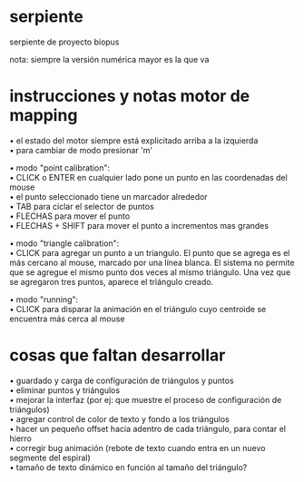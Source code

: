 # serpiente
serpiente de proyecto biopus

nota: siempre la versión numérica mayor es la que va

# instrucciones y notas motor de mapping
• el estado del motor siempre está explicitado arriba a la izquierda  
• para cambiar de modo presionar 'm'  

• modo "point calibration":  
     • CLICK o ENTER en cualquier lado pone un punto en las coordenadas del mouse  
     • el punto seleccionado tiene un marcador alrededor  
     • TAB para ciclar el selector de puntos  
     • FLECHAS para mover el punto  
     • FLECHAS + SHIFT para mover el punto a incrementos mas grandes  

• modo "triangle calibration":  
  • CLICK para agregar un punto a un triangulo. El punto que se agrega es el más cercano al mouse, marcado por una línea blanca. El sistema no permite que se agregue el mismo punto dos veces al mismo triángulo. Una vez que se agregaron tres puntos, aparece el triángulo creado.   

• modo "running":  
  • CLICK para disparar la animación en el triángulo cuyo centroide se encuentra más cerca al mouse  

# cosas que faltan desarrollar
• guardado y carga de configuración de triángulos y puntos  
• eliminar puntos y triángulos  
• mejorar la interfaz (por ej: que muestre el proceso de configuración de triángulos)  
• agregar control de color de texto y fondo a los triángulos  
• hacer un pequeño offset hacia adentro de cada triángulo, para contar el hierro  
• corregir bug animación (rebote de texto cuando entra en un nuevo segmente del espiral)  
• tamaño de texto dinámico en función al tamaño del triángulo?  

